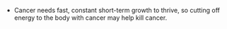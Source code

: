 - Cancer needs fast, constant short-term growth to thrive, so cutting off energy to the body with cancer may help kill cancer.